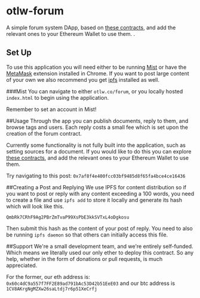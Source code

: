 # otlw-forum

A simple forum system DApp, based on [these contracts](https://github.com/otlw/otlw-publish), and add the relevant ones to your Ethereum Wallet to use them. .

## Set Up
To use this application you will need either to be running [Mist](https://github.com/ethereum/mist/) or have the [MetaMask](https://metamask.io/) extension installed in Chrome. If you want to post large content of your own we also recommend you get [ipfs](https://ipfs.io/) installed as well.

###Mist
You can navigate to either `otlw.co/forum`, or you locally hosted `index.html` to begin using the application.

Remember to set an account in Mist!

##Usage
Through the app you can publish documents, reply to them, and browse tags and users. Each reply costs a small fee which is set upon the creation of the forum contract.

Currently some functionality is not fully built into the application, such as setting sources for a document. If you would like to do this you can explore [these contracts](https://github.com/otlw/otlw-publish), and add the relevant ones to your Ethereum Wallet to use them.

Try navigating to this post: `0x7af8f4e400fcc03bf9485d8f65fa4bce4ce16436`

##Creating a Post and Replying
We use IPFS for content distribution so if you want to post or reply with any content exceeding a 100 words, you need to create a file and use `ipfs add` to store it locally and generate its hash which will look like this.

```
QmbRk7CRhF9Ag2PBrZmTvaP99XsPbE3kkSVTxL4oDgkosu
```
Then submit this hash as the content of your post of reply. You need to also be running `ipfs daemon` so that others can initially access this file.

##Support
We're a small development team, and we're entirely self-funded. Which means we literally used our only ether to deploy this contract. So any help, whether in the form of donations or pull requests, is much appreciated.

For the former, our eth address is: `0x60c4dC9a557f7FF2E89ad791bAc53D42b51EeE03` and our btc address is `1CV8AKrgNgMZXw26saLtdj7r6p51XeCrfj`
